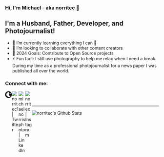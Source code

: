 ### Hi, I'm Michael - aka [norritec][website] 👋

## I'm a Husband, Father, Developer, and Photojournalist!
- 🌱 I’m currently learning everything I can 🤣
- 👯 I’m looking to collaborate with other content creators
- 🥅 2024 Goals: Contribute to Open Source projects
- ⚡ Fun fact: I still use photography to help me relax when I need a break. During my time as a professional photojournalist for a news paper I was published all over the world.

### Connect with me:

[<img align="left" alt="norritec.com" width="22px" src="https://raw.githubusercontent.com/iconic/open-iconic/master/svg/globe.svg" />][website]
[<img align="left" alt="norritec1 | Twitter" width="22px" src="https://cdn.jsdelivr.net/npm/simple-icons@v3/icons/twitter.svg" />][twitter]
[<img align="left" alt="michaelnorrisphoto | LinkedIn" width="22px" src="https://cdn.jsdelivr.net/npm/simple-icons@v3/icons/linkedin.svg" />][linkedin]
[<img align="left" alt="norritec | Instagram" width="22px" src="https://cdn.jsdelivr.net/npm/simple-icons@v3/icons/instagram.svg" />][instagram]

<br />
<br />

---

<img align="left" alt="norritec's Github Stats" src="https://github-readme-stats.vercel.app/api?username=norritec&show_icons=true&hide_border=true" />

[website]: https://norritec.com
[twitter]: https://twitter.com/norritec1
[instagram]: https://instagram.com/norritec
[linkedin]: https://linkedin.com/in/michaelnorrisphoto